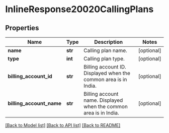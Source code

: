 # InlineResponse20020CallingPlans

## Properties
Name | Type | Description | Notes
------------ | ------------- | ------------- | -------------
**name** | **str** | Calling plan name. | [optional] 
**type** | **int** | Calling plan type. | [optional] 
**billing_account_id** | **str** | Billing account ID. Displayed when the common area is in India. | [optional] 
**billing_account_name** | **str** | Billing account name. Displayed when the common area is in India. | [optional] 

[[Back to Model list]](../README.md#documentation-for-models) [[Back to API list]](../README.md#documentation-for-api-endpoints) [[Back to README]](../README.md)

